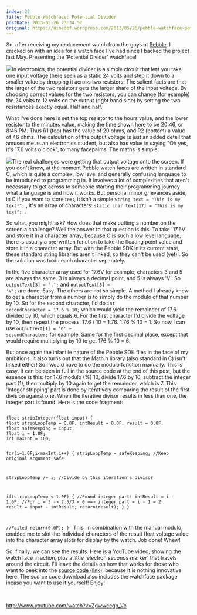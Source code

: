 ```yaml
---
index: 22
title: Pebble Watchface: Potential Divider
postDate: 2013-05-26 23:34:57
original: https://ninedof.wordpress.com/2013/05/26/pebble-watchface-potential-divider/
---
```


So, after receiving my replacement watch from the guys at [Pebble](http://getpebble.com), I cracked on with an idea for a watch face I've had since I backed the project last May. Presenting the 'Potential Divider' watchface!

![](http://ninedof.files.wordpress.com/2013/05/divider.png?w=545)In electronics, the potential divider is a simple circuit that lets you take one input voltage (here seen as a static 24 volts and step it down to a smaller value by dropping it across two resistors. The salient facts are that the larger of the two resistors gets the larger share of the input voltage. By choosing correct values for the two resistors, you can change (for example) the 24 volts to 12 volts on the output (right hand side) by setting the two resistances exactly equal. Half and half.

What I've done here is set the top resistor to the hours value, and the lower resistor to the minutes value, making the time shown here to be 20:46, or 8:46 PM. Thus R1 (top) has the value of 20 ohms, and R2 (bottom) a value of 46 ohms. The calculation of the output voltage is just an added detail that amuses me as an electronics student, but also has value in saying "Oh yes, it's 17.6 volts o'clock", to many facepalms. The maths is simple:

![](http://ninedof.files.wordpress.com/2013/05/dividermaths.png)The real challenges were getting that output voltage onto the screen. If you don't know, at the moment Pebble watch faces are written in standard C, which is quite a complex, low level and generally confusing language to be introduced to programming in. It involves a lot of complexities that aren't necessary to get across to someone starting their programming journey what a language is and how it works. But personal minor grievances aside, in C if you want to store text, it isn't a simple <code>String text = "This is my text!";</code> , it's an array of characters: <code>static char text[17] = "This is my text"; </code>.

So what, you might ask? How does that make putting a number on the screen a challenge? Well the answer to that question is this: To take '17.6V' and store it in a character array, because C is such a low level language, there is usually a pre-written function to take the floating point value and store it in a character array. But with the Pebble SDK in its current state, these standard string libraries aren't linked, so they can't be used (yet)!. So the solution was to do each character separately.

In the five character array used for 17.6V for example, characters 3 and 5 are always the same. 3 is always a decimal point, and 5 is always 'V'. So <code>outputText[3] = '.';</code> and <code>outputText[5] = 'V';</code> are done. Easy. The others are not so simple. A method I already knew to get a character from a number is to simply do the modulo of that number by 10. So for the second character, I'd do <code>int secondCharacter = 17.6 % 10;</code> which would yield the remainder of 17.6 divided by 10, which equals 6. For the first character I'd divide the voltage by 10, then repeat the process. 17.6 / 10 = 1.76. 1.76 % 10 = 1. So now I can use <code>outputText[1] = '0' + secondCharacter;</code> for example. Same for the first decimal place, except that would require multiplying by 10 to get 176 % 10 = 6.

But once again the infantile nature of the Pebble SDK flies in the face of my ambitions. It also turns out that the Math.h library (also standard in C) isn't linked either! So I would have to do the modulo function manually. This is easy. It can be seen in full in the source code at the end of this post, but the essence is this: for 17.6 modulo (%) 10, divide 17.6 by 10, subtract the integer part (1), then multiply by 10 again to get the remainder, which is 7. This 'integer stripping' part is done by iteratively comparing the result of the first division against one. When the iterative divisor results in less than one, the integer part is found. Here is the code fragment:

<code>
float stripInteger(float input) {
float stripLoopTemp = 0.0F, intResult = 0.0F, result = 0.0F;
float safeKeeping = input;
float i = 1.0F;
int maxInt = 100;

for(i=1.0F;i&lt;maxInt;i++) {
stripLoopTemp = safeKeeping; //Keep original argument safe

stripLoopTemp /= i; //Divide by this iteration's divisor

if(stripLoopTemp &lt; 1.0F) { //Found integer part! intResult = i - 1.0F; //For i = 3 -&gt; 2.5/3 &lt; 0 ==&gt; integer part = i - 1 = 2
result = input - intResult;
return(result);
}
}

//Failed
return(0.0F);
}
</code>
This, in combination with the manual modulo, enabled me to slot the individual characters of the result float voltage value into the character array slots for display by the watch. Job done! Whew!

So, finally, we can see the results. Here is a YouTube video, showing the watch face in action, plus a little 'electron seconds marker' that travels around the circuit. I'll leave the details on how that works for those who want to peek into the [source code (link)](https://www.dropbox.com/s/1stdwzel26vlsxy/Divider.zip?v=0mcn), because it is nothing innovative here. The source code download also includes the watchface package incase you want to use it yourself! Enjoy!

&nbsp;

http://www.youtube.com/watch?v=Zgwwcegn_Vc
